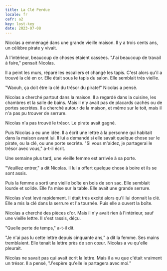 ```yaml
---
title: La Clé Perdue
locale: fr
cefr: a2
key: lost-key
date: 2023-07-08
---
```


Nicolas a emménagé dans une grande vieille maison. Il y a trois cents ans, un célèbre pirate y vivait.

À l'intérieur, beaucoup de choses étaient cassées. "J'ai beaucoup de travail à faire," pensait Nicolas.

Il a peint les murs, réparé les escaliers et changé les tapis. C'est alors qu'il a trouvé la clé en or. Elle était sous le tapis du salon. Elle semblait très vieille.

"Waouh, ça doit être la clé du trésor du pirate!" Nicolas a pensé.

Nicolas a cherché partout dans la maison. Il a regardé dans la cuisine, les chambres et la salle de bains. Mais il n'y avait pas de placards cachés ou de portes secrètes. Il a cherché autour de la maison, et même sur le toit, mais il n'a pas pu trouver de serrure.

Nicolas n'a pas trouvé le trésor. Le pirate avait gagné.

Puis Nicolas a eu une idée. Il a écrit une lettre à la personne qui habitait dans la maison avant lui. Il lui a demandé si elle savait quelque chose sur le pirate, ou la clé, ou une porte secrète. "Si vous m'aidez, je partagerai le trésor avec vous," a-t-il écrit.

Une semaine plus tard, une vieille femme est arrivée à sa porte.

"Veuillez entrer," a dit Nicolas. Il lui a offert quelque chose à boire et ils se sont assis.

Puis la femme a sorti une vieille boîte en bois de son sac. Elle semblait lourde et solide. Elle l'a mise sur la table. Elle avait une grande serrure.

Nicolas s'est levé rapidement. Il était très excité alors qu'il lui donnait la clé. Elle a mis la clé dans la serrure et l'a tournée. Puis elle a ouvert la boîte.

Nicolas a cherché des pièces d'or. Mais il n'y avait rien à l'intérieur, sauf une vieille lettre. Il s'est rassis, déçu.

"Quelle perte de temps," a-t-il dit.

"Je n'ai pas lu cette lettre depuis cinquante ans," a dit la femme. Ses mains tremblaient. Elle tenait la lettre près de son cœur. Nicolas a vu qu'elle pleurait.

Nicolas ne savait pas qui avait écrit la lettre. Mais il a vu que c'était vraiment un trésor. Il a pensé, "J'espère qu'elle le partagera avec moi."